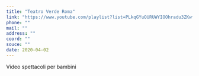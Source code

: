 ```yaml
---
title: "Teatro Verde Roma"
link: "https://www.youtube.com/playlist?list=PLkqGYuOURUWYIOOhradu3ZKwfBwh1d3Rd"
phone: ""
mail: ""
address: ""
coord: ""
souce: ""
date: 2020-04-02
---
```


Video spettacoli per bambini

